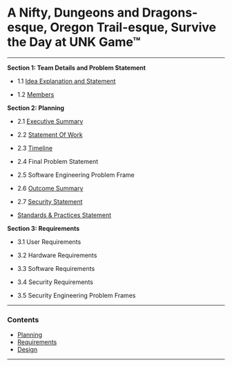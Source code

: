 # A Nifty, Dungeons and Dragons-esque, Oregon Trail-esque, Survive the Day at UNK Game™
<hr>

**Section 1: Team Details and Problem Statement**


- 1.1 [Idea Explanation and Statement](https://github.com/SirRexOfRider/CYBR404-UNK-Oregon-Trail/blob/main/Project/IdeaStatement.md)

- 1.2 [Members](https://github.com/SirRexOfRider/CYBR404-UNK-Oregon-Trail/blob/main/Project/Members.md)

**Section 2: Planning**

- 2.1 [Executive Summary](https://github.com/SirRexOfRider/CYBR404-UNK-Oregon-Trail/blob/main/Project/Planning/ExecutiveSummary.md)

- 2.2 [Statement Of Work](https://github.com/SirRexOfRider/CYBR404-UNK-Oregon-Trail/blob/main/Project/Planning/StatementofWork.md)

- 2.3 [Timeline](https://github.com/SirRexOfRider/CYBR404-UNK-Oregon-Trail/blob/main/Project/Planning/Timeline.md)

- 2.4 Final Problem Statement 

- 2.5 Software Engineering Problem Frame 

- 2.6 [Outcome Summary](https://github.com/SirRexOfRider/CYBR404-UNK-Oregon-Trail/blob/main/Project/Planning/OutcomeSummary.md)

- 2.7 [Security Statement](https://github.com/SirRexOfRider/CYBR404-UNK-Oregon-Trail/blob/main/Project/Planning/SecurityStatement.md)

- [Standards & Practices Statement](https://github.com/SirRexOfRider/CYBR404-UNK-Oregon-Trail/blob/main/Project/Planning/StandardsandPracticesStatement.md)

**Section 3: Requirements**

- 3.1 User Requirements 

- 3.2 Hardware Requirements

- 3.3 Software Requirements 

- 3.4 Security Requirements 

- 3.5 Security Engineering Problem Frames 


<hr>

### Contents
- [Planning](https://github.com/SirRexOfRider/CYBR404-UNK-Oregon-Trail/blob/main/Project/Planning/Planning.md)
- [Requirements](https://github.com/SirRexOfRider/CYBR404-UNK-Oregon-Trail/blob/main/Project/Requirements/Requirements.md)
- [Design](https://github.com/SirRexOfRider/CYBR404-UNK-Oregon-Trail/blob/main/Project/Design/Design.md)
<hr>

